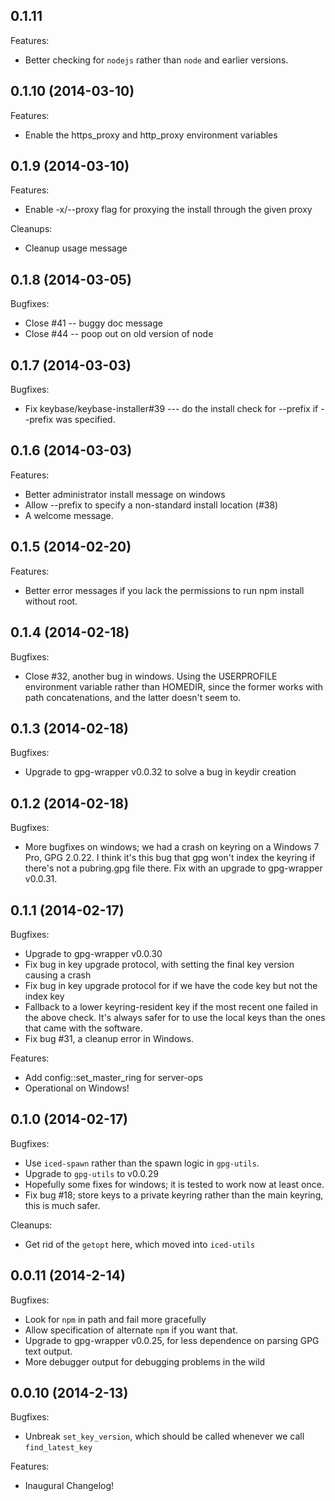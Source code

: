 ## 0.1.11

Features:

  - Better checking for `nodejs` rather than `node` and earlier versions.

## 0.1.10 (2014-03-10)

Features:

  - Enable the https_proxy and http_proxy environment variables

## 0.1.9 (2014-03-10)

Features:

  - Enable -x/--proxy flag for proxying the install through the given proxy

Cleanups:

  - Cleanup usage message

## 0.1.8 (2014-03-05)

Bugfixes:
 
  - Close #41 -- buggy doc message
  - Close #44 -- poop out on old version of node

## 0.1.7 (2014-03-03)

Bugfixes:

  - Fix keybase/keybase-installer#39 --- do the install check for --prefix
    if --prefix was specified.

## 0.1.6 (2014-03-03)

Features:
  
  - Better administrator install message on windows
  - Allow --prefix to specify a non-standard install location (#38)
  - A welcome message.

## 0.1.5 (2014-02-20)

Features:

  - Better error messages if you lack the permissions to run npm install without root.

## 0.1.4 (2014-02-18)

Bugfixes:

  - Close #32, another bug in windows.  Using the USERPROFILE environment
  variable rather than HOMEDIR, since the former works with path concatenations,
  and the latter doesn't seem to.

## 0.1.3 (2014-02-18)

Bugfixes:

  - Upgrade to gpg-wrapper v0.0.32 to solve a bug in keydir creation

## 0.1.2 (2014-02-18)

Bugfixes:

  - More bugfixes on windows; we had a crash on keyring on a Windows 7 Pro,
    GPG 2.0.22. I think it's this bug that gpg won't index the keyring if there's not a 
    pubring.gpg file there.  Fix with an upgrade to gpg-wrapper v0.0.31.

## 0.1.1 (2014-02-17)

Bugfixes:

  - Upgrade to gpg-wrapper v0.0.30
  - Fix bug in key upgrade protocol, with setting the final key version causing a crash
  - Fix bug in key upgrade protocol for if we have the code key but not the index key
  - Fallback to a lower keyring-resident key if the most recent one failed in the above
  check. It's always safer for to use the local keys than the ones that came with the software.
  - Fix bug #31, a cleanup error in Windows.

Features:

  - Add config::set_master_ring for server-ops
  - Operational on Windows!

## 0.1.0 (2014-02-17)

Bugfixes:

  - Use `iced-spawn` rather than the spawn logic in `gpg-utils`.
  - Upgrade to `gpg-utils` to v0.0.29
  - Hopefully some fixes for windows; it is tested to work now at least once.
  - Fix bug #18; store keys to a private keyring rather than the main
    keyring, this is much safer.

Cleanups:

  - Get rid of the `getopt` here, which moved into `iced-utils`

## 0.0.11 (2014-2-14)

Bugfixes:
  
  - Look for `npm` in path and fail more gracefully
  - Allow specification of alternate `npm` if you want that.
  - Upgrade to gpg-wrapper v0.0.25, for less dependence on parsing GPG text output.
  - More debugger output for debugging problems in the wild

## 0.0.10 (2014-2-13)

Bugfixes:

  - Unbreak `set_key_version`, which should be called whenever we call `find_latest_key`

Features:

  - Inaugural Changelog!
